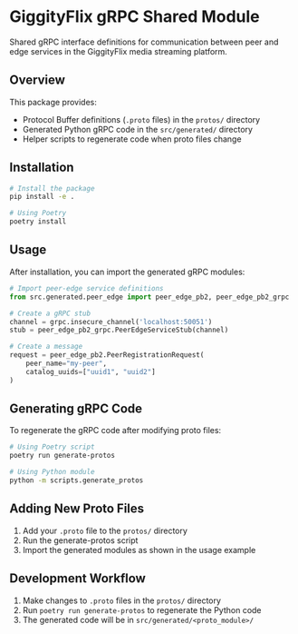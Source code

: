# GiggityFlix gRPC Shared Module

Shared gRPC interface definitions for communication between peer and edge services in the GiggityFlix media streaming platform.

## Overview

This package provides:

- Protocol Buffer definitions (`.proto` files) in the `protos/` directory
- Generated Python gRPC code in the `src/generated/` directory
- Helper scripts to regenerate code when proto files change

## Installation

```bash
# Install the package
pip install -e .

# Using Poetry
poetry install
```

## Usage

After installation, you can import the generated gRPC modules:

```python
# Import peer-edge service definitions
from src.generated.peer_edge import peer_edge_pb2, peer_edge_pb2_grpc

# Create a gRPC stub
channel = grpc.insecure_channel('localhost:50051')
stub = peer_edge_pb2_grpc.PeerEdgeServiceStub(channel)

# Create a message
request = peer_edge_pb2.PeerRegistrationRequest(
    peer_name="my-peer",
    catalog_uuids=["uuid1", "uuid2"]
)
```

## Generating gRPC Code

To regenerate the gRPC code after modifying proto files:

```bash
# Using Poetry script
poetry run generate-protos

# Using Python module
python -m scripts.generate_protos
```

## Adding New Proto Files

1. Add your `.proto` file to the `protos/` directory
2. Run the generate-protos script
3. Import the generated modules as shown in the usage example

## Development Workflow

1. Make changes to `.proto` files in the `protos/` directory
2. Run `poetry run generate-protos` to regenerate the Python code
3. The generated code will be in `src/generated/<proto_module>/`
